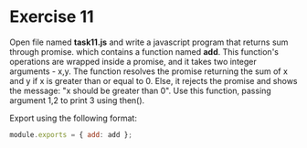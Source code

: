 # Exercise 11
Open file named **task11.js** and write a javascript program that returns sum through promise. 
which contains a function named **add**.
 This function's operations are wrapped inside a promise, and it takes two integer arguments - x,y. 
 The function resolves the promise returning the sum of x and y if x is greater than or equal to 0. 
 Else, it rejects the promise and shows the message: "x should be greater than 0".
Use this function, passing argument 1,2 to print 3 using then().

Export using the following format:

```js
module.exports = { add: add };
```
